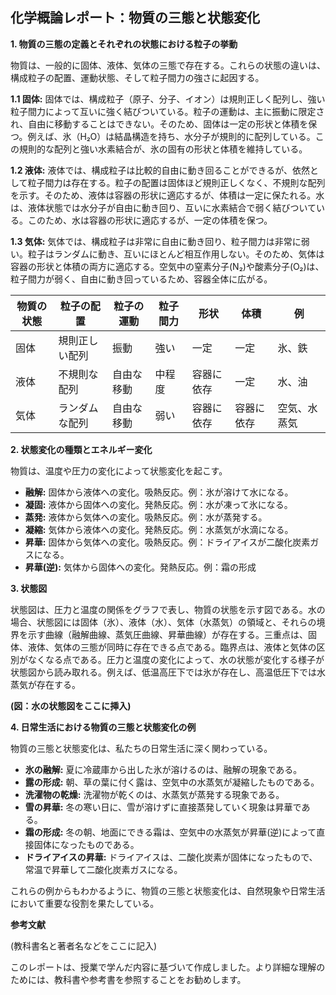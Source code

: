 ## 化学概論レポート：物質の三態と状態変化

**1. 物質の三態の定義とそれぞれの状態における粒子の挙動**

物質は、一般的に固体、液体、気体の三態で存在する。これらの状態の違いは、構成粒子の配置、運動状態、そして粒子間力の強さに起因する。

**1.1 固体:** 固体では、構成粒子（原子、分子、イオン）は規則正しく配列し、強い粒子間力によって互いに強く結びついている。粒子の運動は、主に振動に限定され、自由に移動することはできない。そのため、固体は一定の形状と体積を保つ。例えば、氷（H₂O）は結晶構造を持ち、水分子が規則的に配列している。この規則的な配列と強い水素結合が、氷の固有の形状と体積を維持している。

**1.2 液体:** 液体では、構成粒子は比較的自由に動き回ることができるが、依然として粒子間力は存在する。粒子の配置は固体ほど規則正しくなく、不規則な配列を示す。そのため、液体は容器の形状に適応するが、体積は一定に保たれる。水は、液体状態では水分子が自由に動き回り、互いに水素結合で弱く結びついている。このため、水は容器の形状に適応するが、一定の体積を保つ。

**1.3 気体:** 気体では、構成粒子は非常に自由に動き回り、粒子間力は非常に弱い。粒子はランダムに動き、互いにほとんど相互作用しない。そのため、気体は容器の形状と体積の両方に適応する。空気中の窒素分子(N₂)や酸素分子(O₂)は、粒子間力が弱く、自由に動き回っているため、容器全体に広がる。


| 物質の状態 | 粒子の配置 | 粒子の運動 | 粒子間力 | 形状 | 体積 | 例 |
|---|---|---|---|---|---|---|
| 固体 | 規則正しい配列 | 振動 | 強い | 一定 | 一定 | 氷、鉄 |
| 液体 | 不規則な配列 | 自由な移動 | 中程度 | 容器に依存 | 一定 | 水、油 |
| 気体 | ランダムな配列 | 自由な移動 | 弱い | 容器に依存 | 容器に依存 | 空気、水蒸気 |


**2. 状態変化の種類とエネルギー変化**

物質は、温度や圧力の変化によって状態変化を起こす。

* **融解:** 固体から液体への変化。吸熱反応。例：氷が溶けて水になる。
* **凝固:** 液体から固体への変化。発熱反応。例：水が凍って氷になる。
* **蒸発:** 液体から気体への変化。吸熱反応。例：水が蒸発する。
* **凝縮:** 気体から液体への変化。発熱反応。例：水蒸気が水滴になる。
* **昇華:** 固体から気体への変化。吸熱反応。例：ドライアイスが二酸化炭素ガスになる。
* **昇華(逆):** 気体から固体への変化。発熱反応。例：霜の形成


**3. 状態図**

状態図は、圧力と温度の関係をグラフで表し、物質の状態を示す図である。水の場合、状態図には固体（氷）、液体（水）、気体（水蒸気）の領域と、それらの境界を示す曲線（融解曲線、蒸気圧曲線、昇華曲線）が存在する。三重点は、固体、液体、気体の三態が同時に存在できる点である。臨界点は、液体と気体の区別がなくなる点である。圧力と温度の変化によって、水の状態が変化する様子が状態図から読み取れる。例えば、低温高圧下では氷が存在し、高温低圧下では水蒸気が存在する。


**(図：水の状態図をここに挿入)**


**4. 日常生活における物質の三態と状態変化の例**

物質の三態と状態変化は、私たちの日常生活に深く関わっている。

* **氷の融解:** 夏に冷蔵庫から出した氷が溶けるのは、融解の現象である。
* **露の形成:** 朝、草の葉に付く露は、空気中の水蒸気が凝縮したものである。
* **洗濯物の乾燥:** 洗濯物が乾くのは、水蒸気が蒸発する現象である。
* **雪の昇華:** 冬の寒い日に、雪が溶けずに直接蒸発していく現象は昇華である。
* **霜の形成:** 冬の朝、地面にできる霜は、空気中の水蒸気が昇華(逆)によって直接固体になったものである。
* **ドライアイスの昇華:** ドライアイスは、二酸化炭素が固体になったもので、常温で昇華して二酸化炭素ガスになる。


これらの例からもわかるように、物質の三態と状態変化は、自然現象や日常生活において重要な役割を果たしている。


**参考文献**

(教科書名と著者名などをここに記入)


このレポートは、授業で学んだ内容に基づいて作成しました。より詳細な理解のためには、教科書や参考書を参照することをお勧めします。
